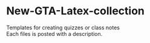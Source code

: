 # New-GTA-Latex-collection
Templates for creating quizzes or class notes<br>
Each files is posted with a description.<br>
